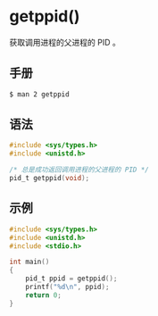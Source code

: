 # getppid()

获取调用进程的父进程的 PID 。

## 手册

```sh
$ man 2 getppid
```

## 语法

```c
#include <sys/types.h>
#include <unistd.h>

/* 总是成功返回调用进程的父进程的 PID */
pid_t getppid(void);
```

## 示例

```c
#include <sys/types.h>
#include <unistd.h>
#include <stdio.h>

int main()
{
    pid_t ppid = getppid();
    printf("%d\n", ppid);
    return 0;
}
```
